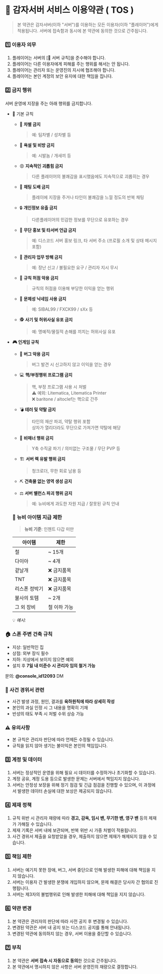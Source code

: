 # 🥔 감자서버 서비스 이용약관 ( TOS )

> 본 약관은 감자서버(이하 "서버")를 이용하는 모든 이용자(이하 "플레이어")에게 적용됩니다. 서버에 접속함과 동시에 본 약관에 동의한 것으로 간주됩니다.

### 1️⃣ 이용자 의무

1. 플레이어는 서버의 \[📌 서버 규칙]을 준수해야 합니다.
2. 플레이어는 다른 이용자에게 피해를 주는 행위를 해서는 안 됩니다.
3. 플레이어는 관리자 또는 운영진의 지시에 협조해야 합니다.
4. 플레이어는 본인 계정의 보안 유지에 대한 책임을 집니다.

### 2️⃣ 금지 행위

서버 운영에 지장을 주는 아래 행위를 금지합니다.

* 📌 기본 규칙
  *   🚫 **차별 금지**

      > 예: 팀차별 / 성차별 등
  *   🤬 **욕설 및 비방 금지**

      > 예: 시발놈 / 개새끼 등
  *   😡 **지속적인 괴롭힘 금지**

      > 다른 플레이어의 불쾌감을 표시했음에도 지속적으로 괴롭히는 경우
  *   💬 **채팅 도배 금지**

      > 플레이에 지장을 주거나 타인이 불쾌감을 느낄 정도의 반복 채팅
  *   🔒 **개인정보 유출 금지**

      > 다른플레이어의 민감한 정보를 무단으로 유포하는 경우
  *   📢 **무단 홍보 및 타서버 언급 금지**

      > 예: 디스코드 서버 홍보 링크, 타 서버 주소 (프로필 소개 및 상태 메시지 포함)
  *   🛑 **관리자 업무 방해 금지**

      > 예: 장난 신고 / 불필요한 요구 / 관리자 지시 무시
  *   🧐 **규칙 허점 악용 금지**

      > 규칙의 허점을 이용해 부당한 이익을 얻는 행위
  *   🚷 **문제성 닉네임 사용 금지**

      > 예: SIBAL99 / FXCK99 / sXx 등
  *   🕵 **사기 및 허위사실 유포 금지**

      > 예: 명예적/물질적 손해를 끼치는 허위사실 유포


*   **🎮 인게임 규칙**

    *   🐞 **버그 악용 금지**

        > 버그 발견 시 신고하지 않고 이익을 얻는 경우
    *   💻 **핵/부정행위 프로그램 금지**

        > 핵, 부정 프로그램 사용 시 처벌\
        > ⚠️ 예외: Litematica, Litematica Printer\
        > ❌ baritone / altoclef는 핵으로 간주
    *   💣 **테러 및 약탈 금지**

        > 타인의 재산 파괴, 약탈 행위 포함\
        > 상자가 열리더라도 무단으로 가져가면 약탈에 해당
    *   🚫 **비매너 행위 금지**

        > Y축 수직굴 파기 / 의미없는 구조물 / 무단 PVP 등
    *   🏗 **서버 렉 유발 행위 금지**

        > 청크로더, 무한 회로 남용 등
    * ⛏ **건축물 없는 영역 생성 금지**
    *   ⚖️ **서버 밸런스 파괴 행위 금지**

        > 예: 뉴비에게 과도한 자원 지급 / 잘못된 규칙 안내

    ### 🎁 뉴비 아이템 지급 제한

    > **뉴비 기준**: 인첸트 다갑 미만

    | 아이템     | 제한      |
    | ------- | ------- |
    | 철       | \~ 15개  |
    | 다이아     | \~ 4개   |
    | 겉날개     | ❌ 금지품목  |
    | TNT     | ❌ 금지품목  |
    | 리스폰 정박기 | ❌ 금지품목  |
    | 불사의 토템  | \~ 2개   |
    | 그 외 장비  | 철 이하 가능 |

    💡 _예시:_&#x20;



### 🏠 스폰 주변 건축 규칙

* 지상: 일반적인 집
* 상점: 외부 장식 필수
* 지하: 지상에서 보이지 않으면 예외
* 설치 후 **7일 내 미준수 시 관리자 임의 철거 가능**

문의: **@console\_id12093** DM



### 📝 사건 경위서 관련

* 사건 발생 과정, 원인, 결과를 **육하원칙에 따라 상세히 작성**
* 본인의 과실 인정 시 그 내용을 명확히 기재
* 반성의 태도 부족 시 처벌 수위 상승 가능



### ⚠️ 유의사항

* 본 규칙은 관리자 판단에 따라 언제든 수정될 수 있습니다.
* 규칙을 읽지 않아 생기는 불이익은 본인의 책임입니다.



### 3️⃣ 계정 및 데이터

1. 서버는 정상적인 운영을 위해 필요 시 데이터를 수정하거나 초기화할 수 있습니다.
2. 계정 공유, 계정 도용 등으로 발생한 문제는 서버에서 책임지지 않습니다.
3. 서버는 안정성 보장을 위해 정기 점검 및 긴급 점검을 진행할 수 있으며, 이 과정에서 발생한 데이터 손실에 대한 보상은 제공되지 않습니다.



### 4️⃣ 제재 정책

1. 규칙 위반 시 관리자 재량에 따라 **경고, 감옥, 임시 밴, 무기한 밴, 영구 밴** 등의 제재가 가해질 수 있습니다.
2. 제재 기록은 서버 내에 보관되며, 반복 위반 시 가중 처벌이 적용됩니다.
3. 사건 경위서 제출을 요청받았을 경우, 제출하지 않으면 제재가 해제되지 않을 수 있습니다.



### 5️⃣ 책임 제한

1. 서버는 예기치 못한 장애, 버그, 서버 중단으로 인해 발생한 피해에 대해 책임을 지지 않습니다.
2. 서버는 이용자 간 발생한 분쟁에 개입하지 않으며, 문제 해결은 당사자 간 협의로 진행됩니다.
3. 서버는 제3자의 불법행위로 인해 발생한 피해에 대해 책임을 지지 않습니다.



### 6️⃣ 약관 변경

1. 본 약관은 관리자의 판단에 따라 사전 공지 후 변경될 수 있습니다.
2. 변경된 약관은 서버 내 공지 또는 디스코드 공지를 통해 안내됩니다.
3. 변경된 약관에 동의하지 않는 경우, 서버 이용을 중단할 수 있습니다.



### 7️⃣ 부칙

1. 본 약관은 **서버 접속 시 자동으로 동의**한 것으로 간주됩니다.
2. 본 약관에서 명시하지 않은 사항은 서버 운영진의 재량으로 결정합니다.

